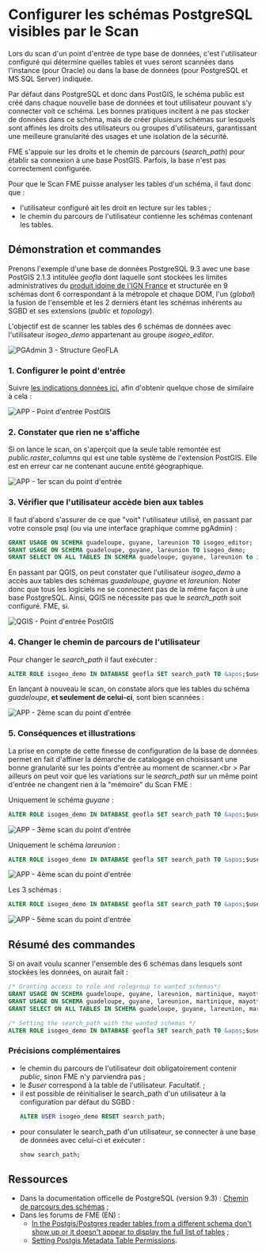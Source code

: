 # Configurer les schémas PostgreSQL visibles par le Scan

Lors du scan d&apos;un point d&apos;entrée de type base de données, c&apos;est l&apos;utilisateur configuré qui détermine quelles tables et vues seront scannées dans l&apos;instance (pour Oracle) ou dans la base de données (pour PostgreSQL et MS SQL Server) indiquée.

Par défaut dans PostgreSQL et donc dans PostGIS, le schéma public est créé dans chaque nouvelle base de données et tout utilisateur pouvant s&apos;y connecter voit ce schéma. Les bonnes pratiques incitent à ne pas stocker de données dans ce schéma, mais de créer plusieurs schémas sur lesquels sont affinés les droits des utilisateurs ou groupes d&apos;utilisateurs, garantissant une meilleure granularité des usages et une isolation de la sécurité.

FME s&apos;appuie sur les droits et le chemin de parcours (*search_path*) pour établir sa connexion à une base PostGIS. Parfois, la base n&apos;est pas correctement configurée.

Pour que le Scan FME puisse analyser les tables d&apos;un schéma, il faut donc que :
* l&apos;utilisateur configuré ait les droit en lecture sur les tables ;
* le chemin du parcours de l&apos;utilisateur contienne les schémas contenant les tables.

## Démonstration et commandes

Prenons l&apos;exemple d&apos;une base de données PostgreSQL 9.3 avec une base PostGIS 2.1.3 intitulée *geofla* dont laquelle sont stockées les limites administratives du [produit idoine de l&apos;IGN France](http://professionnels.ign.fr/geofla) et structurée en 9 schémas dont 6 correspondant à la métropole et chaque DOM, l&apos;un (*global*) la fusion de l&apos;ensemble et les 2 derniers étant les schémas inhérents au SGBD et ses extensions (*public* et *topology*).

L&apos;objectif est de scanner les tables des 6 schémas de données avec l&apos;utilisateur *isogeo_demo* appartenant au groupe *isogeo_editor*.

![PGAdmin 3 - Structure GeoFLA](/assets/annex_scanPostGIS_db_geofla.png "Structure de la base de données GeoFLA dans PgAdmin")

### 1. Configurer le point d&apos;entrée

Suivre [les indications données ici](/features/scan_fme/scanFME_new_db.html), afin d&apos;obtenir quelque chose de similaire à cela :

![APP - Point d&apos;entrée PostGIS](/assets/annex_scanPostGIS_entryPoint_geofla.png "Point d&apos;entrée configuré dans Isogeo")

### 2. Constater que rien ne s&apos;affiche

Si on lance le scan, on s&apos;aperçoit que la seule table remontée est *public.raster_columns* qui est une table système de l&apos;extension PostGIS. Elle est en erreur car ne contenant aucune entité géographique.

![APP - 1er scan du point d&apos;entrée](/assets/annex_scanPostGIS_scan0.png "Premier scan : aucune table ne semble accessible")

### 3. Vérifier que l&apos;utilisateur accède bien aux tables

Il faut d&apos;abord s&apos;assurer de ce que "voit" l&apos;utilisateur utilisé, en passant par votre console psql (ou via une interface graphique comme pgAdmin) :
```sql
GRANT USAGE ON SCHEMA guadeloupe, guyane, lareunion TO isogeo_editor;
GRANT USAGE ON SCHEMA guadeloupe, guyane, lareunion TO isogeo_demo;
GRANT SELECT ON ALL TABLES IN SCHEMA guadeloupe, guyane, lareunion to isogeo_demo;
```
En passant par QGIS, on peut constater que l&apos;utilisateur *isogeo_demo* a accès aux tables des schémas *guadeloupe*, *guyane* et *lareunion*. Noter donc que tous les logiciels ne se connectent pas de la même façon à une base PostgreSQL. Ainsi, QGIS ne nécessite pas que le *search_path* soit configuré. FME, si.

![QGIS - Point d&apos;entrée PostGIS](/assets/annex_scanPostGIS_grant_user_ok_qgis.png "La connexion avec isogeo_demo via QGIS fonctionne")

### 4. Changer le chemin de parcours de l&apos;utilisateur

Pour changer le *search_path* il faut exécuter :
```sql
ALTER ROLE isogeo_demo IN DATABASE geofla SET search_path TO &apos;$user&apos;, &apos;public&apos;, &apos;guadeloupe&apos;;
```
En lançant à nouveau le scan, on constate alors que les tables du schéma *guadeloupe*, **et seulement de celui-ci**, sont bien scannées :

![APP - 2ème scan du point d&apos;entrée](/assets/annex_scanPostGIS_scan1_guadeloupe.png "Le schéma guadeloupe est bien scanné")

### 5. Conséquences et illustrations

La prise en compte de cette finesse de configuration de la base de données permet en fait d&apos;affiner la démarche de catalogage en choisissant une bonne granularité sur les points d&apos;entrée au moment de scanner.<br \>
Par ailleurs on peut voir que les variations sur le *search_path*  sur un même point d&apos;entrée ne changent rien à la "mémoire" du Scan FME :

Uniquement le schéma *guyane* :
```sql
ALTER ROLE isogeo_demo IN DATABASE geofla SET search_path TO &apos;$user&apos;, &apos;public&apos;, &apos;guyane&apos;;
```

![APP - 3ème scan du point d&apos;entrée](/assets/annex_scanPostGIS_scan2_guyane.png "Le schéma guyane est bien scanné")

Uniquement le schéma *lareunion* :
```sql
ALTER ROLE isogeo_demo IN DATABASE geofla SET search_path TO &apos;$user&apos;, &apos;public&apos;, &apos;lareunion&apos;;
```

![APP - 4ème scan du point d&apos;entrée](/assets/annex_scanPostGIS_scan3_lareunion.png "Le schéma lareunion est bien scanné")

Les 3 schémas :
```sql
ALTER ROLE isogeo_demo IN DATABASE geofla SET search_path TO &apos;$user&apos;, &apos;public&apos;, &apos;guadeloupe&apos;, &apos;guyane&apos;, &apos;lareunion&apos;;
```

![APP - 5ème scan du point d&apos;entrée](/assets/annex_scanPostGIS_scan4_all.png "Les 3 schémas sont bien scannés")

## Résumé des commandes

Si on avait voulu scanner l&apos;ensemble des 6 schémas dans lesquels sont stockées les données, on aurait fait :

```sql
/* Granting access to role and rolegroup to wanted schemas*/
GRANT USAGE ON SCHEMA guadeloupe, guyane, lareunion, martinique, mayotte, metropole TO isogeo_editor;
GRANT USAGE ON SCHEMA guadeloupe, guyane, lareunion, martinique, mayotte, metropole TO isogeo_demo;
GRANT SELECT ON ALL TABLES IN SCHEMA guadeloupe, guyane, lareunion, martinique, mayotte, metropole to isogeo_demo;

/* Setting the search_path with the wanted schemas */
ALTER ROLE isogeo_demo IN DATABASE geofla SET search_path TO &apos;$user&apos;, &apos;public&apos;, &apos;guadeloupe&apos;, &apos;guyane&apos;, &apos;lareunion&apos;, &apos;martinique&apos;, &apos;mayotte&apos;, &apos;metropole&apos;;
```

### Précisions complémentaires

* le chemin du parcours de l&apos;utilisateur doit obligatoirement contenir *public*, sinon FME n&apos;y parviendra pas ;
* le *$user* correspond à la table de l&apos;utilisateur. Facultatif. ;
* il est possible de réinitialiser le search_path d&apos;un utilisateur à la configuration par défaut du SGBD :
    ```sql
    ALTER USER isogeo_demo RESET search_path;
    ```
* pour consulater le search_path d&apos;un utilisateur, se connecter à une base de données avec celui-ci et exécuter :
    ```sql
    show search_path;
    ```

## Ressources

* Dans la documentation officelle de PostgreSQL (version 9.3) : [Chemin de parcours des schémas](http://docs.postgresql.fr/9.3/ddl-schemas.html#ddl-schemas-path) ;
* Dans les forums de FME (EN) :
    * [In the Postgis/Postgres reader tables from a different schema don&apos;t show up or it doesn&apos;t appear to display the full list of tables](https://knowledge.safe.com/articles/480/in-the-postgispostgres-reader-tables-from-a-differ.html) ;
    * [Setting Postgis Metadata Table Permissions](https://knowledge.safe.com/articles/420/setting-postgis-metadata-table-permissions.html).
